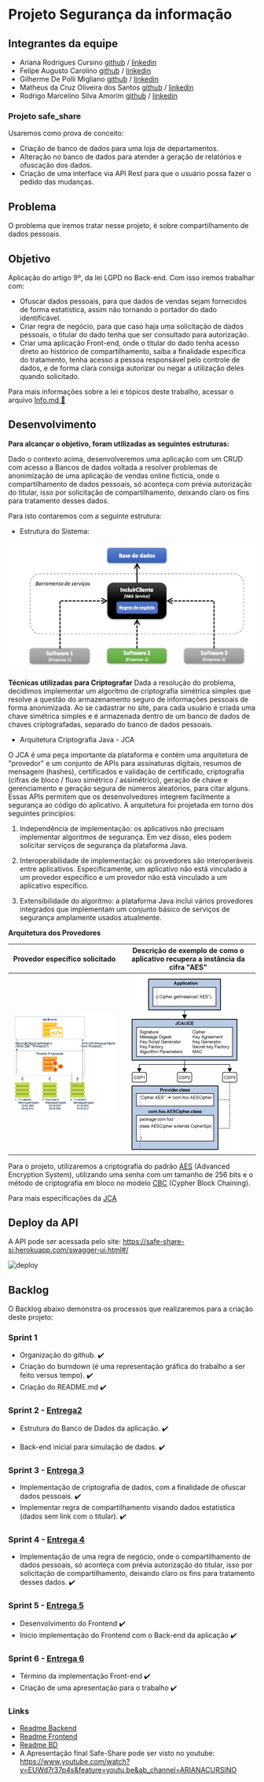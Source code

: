 # Projeto Segurança da informação

## Integrantes da equipe
- Ariana Rodrigues Cursino [github](https://github.com/arcursino) / [linkedin](https://www.linkedin.com/in/arcursino/) 
- Felipe Augusto Carolino [github](https://github.com/felipecarolino) / [linkedin](https://www.linkedin.com/in/felipe-carolino)
- Gilherme De Polli Migliano [github]( https://github.com/guilhermemigliano) / [linkedin](https://www.linkedin.com/in/guilhermemigliano)
- Matheus da Cruz Oliveira dos Santos [github](https://github.com/matheuscosantos) / [linkedin](https://www.linkedin.com/in/matheuscosantos/)
- Rodrigo Marcelino Silva Amorim [github](https://github.com/RodrigoMarcelin) / [linkedin](https://www.linkedin.com/in/rodrigo-marcelino-a5578ab8)



### Projeto safe_share
Usaremos como prova de conceito: 
- Criação de banco de dados para uma loja de departamentos.
- Alteração no banco de dados para atender a geração de relatórios e ofuscação dos dados.
- Criação de uma interface via API Rest para que o usuário possa fazer o pedido das mudanças.

## Problema
O problema que iremos tratar nesse projeto, é sobre compartilhamento de dados pessoais.

## Objetivo
Aplicação do artigo 9º, da lei LGPD no Back-end.
Com isso iremos trabalhar com:
- Ofuscar dados pessoais, para que dados de vendas sejam fornecidos de forma estatística, assim não tornando o portador do dado identificável.
- Criar regra de negócio, para que caso haja uma solicitação de dados pessoais, o titular do dado tenha que ser consultado para autorização.
- Criar uma aplicação Front-end, onde o titular do dado tenha acesso direto ao histórico de compartilhamento, saiba a finalidade específica do tratamento, tenha acesso a pessoa responsável pelo controle de dados, e de forma clara consiga autorizar ou negar a utilização deles quando solicitado.

Para mais informações sobre a lei e tópicos deste trabalho, acessar o arquivo [Info.md :book:](Info.md) 


## Desenvolvimento
**Para alcançar o objetivo, foram utilizadas as seguintes estruturas:**


Dado o contexto acima, desenvolveremos uma aplicação com um CRUD com acesso a Bancos de dados voltada a resolver problemas de anonimização de uma aplicação de vendas online fictícia, onde o compartilhamento de dados pessoais, só aconteça com prévia autorização do titular, isso por solicitação de compartilhamento, deixando claro os fins para tratamento desses dados. 

Para isto contaremos com a seguinte estrutura:

- Estrutura do Sistema:

![Estrutura](images/estrutura.png)

**Técnicas utilizadas para Criptografar**
Dada a resolução do problema, decidimos implementar um algoritmo  de criptografia simétrica simples que resolve a questão do armazenamento seguro de informações pessoais de forma anonimizada. Ao se cadastrar no site, para cada usuário é criada uma chave simétrica simples e é armazenada dentro de um banco de dados de chaves criptografadas, separado do banco de dados pessoais.

- Arquitetura Criptografia Java - JCA

O JCA é uma peça importante da plataforma e contém uma arquitetura de "provedor" e um conjunto de APIs para assinaturas digitais, resumos de mensagem (hashes), certificados e validação de certificado, criptografia (cifras de bloco / fluxo simétrico / assimétrico), geração de chave e gerenciamento e geração segura de números aleatórios, para citar alguns. Essas APIs permitem que os desenvolvedores integrem facilmente a segurança ao código do aplicativo. A arquitetura foi projetada em torno dos seguintes princípios:

1. Independência de implementação: os aplicativos não precisam implementar algoritmos de segurança. Em vez disso, eles podem solicitar serviços de segurança da plataforma Java. 

2. Interoperabilidade de implementação: os provedores são interoperáveis ​​entre aplicativos. Especificamente, um aplicativo não está vinculado a um provedor específico e um provedor não está vinculado a um aplicativo específico.

3. Extensibilidade do algoritmo: a plataforma Java inclui vários provedores integrados que implementam um conjunto básico de serviços de segurança amplamente usados ​​atualmente.

**Arquitetura dos Provedores**

Provedor específico solicitado         |  Descrição de exemplo de como o aplicativo recupera a instância da cifra "AES"
:-------------------------------------:|:------------------------------:
![Criptografia](images/crypto.png)     |  ![Instância](images/crypto_instance.png)



Para o projeto, utilizaremos a criptografia do padrão [AES](https://nvlpubs.nist.gov/nistpubs/FIPS/NIST.FIPS.197.pdf) (Advanced Encryption System), utilizando uma senha com um tamanho de 256 bits e o método de criptografia em bloco no modelo [CBC](https://csrc.nist.gov/publications/detail/sp/800-38a/final) (Cypher Block Chaining).

Para mais especificações da [JCA](https://docs.oracle.com/javase/8/docs/technotes/guides/security/crypto/CryptoSpec.html) 

## Deploy da API

A API pode ser acessada pelo site: https://safe-share-si.herokuapp.com/swagger-ui.html#/

![deploy](images/deploy.gif)

## Backlog

O Backlog abaixo demonstra os processos que realizaremos para a criação deste projeto:

### Sprint 1
- Organização do github. :heavy_check_mark:
- Criação do burndown (é uma representação gráfica do trabalho a ser feito versus tempo). :heavy_check_mark:
- Criação do README.md :heavy_check_mark:

### Sprint 2 - [Entrega2](entrega2.md)
- Estrutura do Banco de Dados da aplicação. :heavy_check_mark:  
       
- Back-end inicial para simulação de dados. :heavy_check_mark:      

### Sprint 3 - [Entrega 3](entrega3.md)
- Implementação de criptografia de dados, com a finalidade de ofuscar dados pessoais. :heavy_check_mark:
- Implementar regra de compartilhamento visando dados estatística (dados sem link com o titular). :heavy_check_mark:

### Sprint 4 - [Entrega 4](entrega4.md)
- Implementação de uma regra de negócio, onde o compartilhamento de dados pessoais, só aconteça com prévia autorização do titular, isso por solicitação de compartilhamento, deixando claro os fins para tratamento desses dados. :heavy_check_mark:

### Sprint 5 - [Entrega 5](entrega5.md)
- Desenvolvimento do Frontend :heavy_check_mark:
- Inicio implementação do Frontend com o Back-end da aplicação :heavy_check_mark:

### Sprint 6 - [Entrega 6](entrega6.md)
- Término da implementação Front-end :heavy_check_mark:
- Criação de uma apresentação para o trabalho :heavy_check_mark:

### Links

- [Readme Backend](https://github.com/RodrigoMarcelin/safe_share/blob/master/backend/README.md)
- [Readme Frontend](https://github.com/RodrigoMarcelin/safe_share/blob/master/frontend/README.md)
- [Readme BD](https://github.com/RodrigoMarcelin/safe_share/blob/master/bd/README.md) 
- A Apresentação final Safe-Share pode ser visto no youtube: https://www.youtube.com/watch?v=EUWd7r37p4s&feature=youtu.be&ab_channel=ARIANACURSINO




